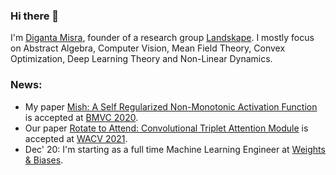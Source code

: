 ### Hi there 👋

I'm [Diganta Misra](https://digantamisra98.github.io/), founder of a research group [Landskape](https://landskapeai.github.io/). I mostly focus on Abstract Algebra, Computer Vision, Mean Field Theory, Convex Optimization, Deep Learning Theory and Non-Linear Dynamics. 

### News:

- My paper [Mish: A Self Regularized Non-Monotonic Activation Function](https://arxiv.org/abs/1908.08681v3) is accepted at [BMVC 2020](https://bmvc2020.github.io/index.html).
- Our paper [Rotate to Attend: Convolutional Triplet Attention Module](https://arxiv.org/abs/2010.03045) is accepted at [WACV 2021](http://wacv2021.thecvf.com/home).
- Dec' 20: I'm starting as a full time Machine Learning Engineer at [Weights & Biases](https://www.wandb.com/).
